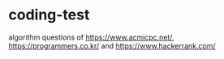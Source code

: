 # coding-test

algorithm questions of https://www.acmicpc.net/, https://programmers.co.kr/ and https://www.hackerrank.com/
